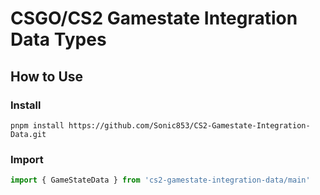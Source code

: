 # CSGO/CS2 Gamestate Integration Data Types
## How to Use
### Install
```Batchfile
pnpm install https://github.com/Sonic853/CS2-Gamestate-Integration-Data.git
```
### Import
```TypeScript
import { GameStateData } from 'cs2-gamestate-integration-data/main'
```
